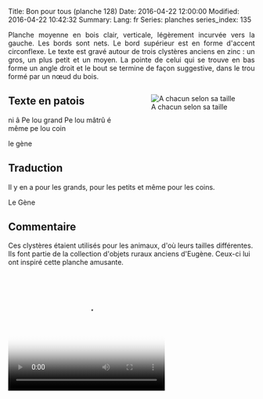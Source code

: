 Title: Bon pour tous (planche 128)
Date: 2016-04-22 12:00:00
Modified: 2016-04-22 10:42:32
Summary: 
Lang: fr
Series: planches
series_index: 135

<p style="text-align:justify;">Planche moyenne en bois clair,
verticale, légèrement incurvée vers la gauche. Les bords sont nets. Le
bord supérieur est en forme d'accent circonflexe. Le texte est gravé
autour de trois clystères anciens en zinc : un gros, un plus petit et
un moyen. La pointe de celui qui se trouve en bas forme un angle droit
et le bout se termine de façon suggestive, dans le trou formé par un
nœud du bois.</p>

<figure class="image-block" style="float: right;">
  <img alt="A chacun selon sa taille" src="{static}/images/planche_128.png">
  <figcaption style="max-width: 239px">A chacun selon sa taille</figcaption>
</figure>

## Texte en patois

ni â Pe lou grand Pe lou mâtrû é même pe lou coin

le gène

## Traduction

Il y en a pour les grands, pour les petits et même pour les coins.

Le Gène

## Commentaire

Ces clystères étaient utilisés pour les animaux, d'où leurs tailles
différentes. Ils font partie de la collection d'objets ruraux anciens
d'Eugène. Ceux-ci lui ont inspiré cette planche amusante.

<video width="320" height="240" controls
  poster="{static}/images/thumbnails/video_128.jpg">
  <source src="https://d1njpgd0ygatdn.cloudfront.net/video_128.mp4" type="video/mp4">
</video>

